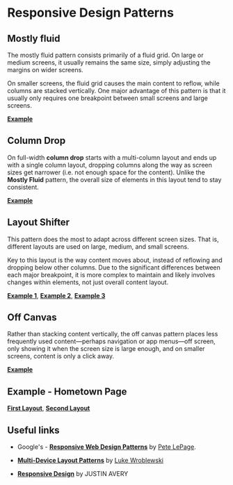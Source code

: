 # Responsive Design Patterns

## Mostly fluid

The mostly fluid pattern consists primarily of a fluid grid. On large or medium screens, it usually remains the same size, simply adjusting the margins on wider screens.

On smaller screens, the fluid grid causes the main content to reflow, while columns are stacked vertically. One major advantage of this pattern is that it usually only requires one breakpoint between small screens and large screens.

**[Example](/build/pages/responsive-design-patterns/mostly-fluid/index.html)**

## Column Drop

On full-width **column drop** starts with a multi-column layout and ends up with a single column layout, dropping columns along the way as screen sizes get narrower (i.e. not enough space for the content). Unlike the **Mostly Fluid** pattern, the overall size of elements in this layout tend to stay consistent.

**[Example](/build/pages/responsive-design-patterns/column-drop/index.html)**

## Layout Shifter

This pattern does the most to adapt across different screen sizes. That is, different layouts are used on large, medium, and small screens.

Key to this layout is the way content moves about, instead of reflowing and dropping below other columns. Due to the significant differences between each major breakpoint, it is more complex to maintain and likely involves changes within elements, not just overall content layout.

**[Example 1](/build/pages/responsive-design-patterns/layout-shifter/example_1/index.html)**, **[Example 2](/build/pages/responsive-design-patterns/layout-shifter/example_2/index.html)**, **[Example 3](/build/pages/responsive-design-patterns/layout-shifter/example_3/index.html)**

## Off Canvas

Rather than stacking content vertically, the off canvas pattern places less frequently used content—perhaps navigation or app menus—off screen, only showing it when the screen size is large enough, and on smaller screens, content is only a click away.

**[Example](/build/pages/responsive-design-patterns/off-canvas/index.html)**

## Example - Hometown Page

**[First Layout](/build/pages/responsive-design-patterns/rdp-hometown/first_layout/index.html)**, **[Second Layout](/build/pages/responsive-design-patterns/rdp-hometown/second_layout/index.html)**

## Useful links

* Google's - **[Responsive Web Design Patterns](https://developers.google.com/web/fundamentals/design-and-ux/responsive/patterns#layout_shifter)** by [Pete LePage](https://developers.google.com/web/resources/contributors/petelepage).

* **[Multi-Device Layout Patterns](https://www.lukew.com/ff/entry.asp?1514)** by [Luke Wroblewski](https://www.lukew.com/about/)

* **[Responsive Design](https://responsivedesign.is/patterns)** by JUSTIN AVERY